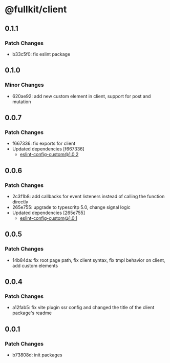 # @fullkit/client

## 0.1.1

### Patch Changes

- b33c5f0: fix eslint package

## 0.1.0

### Minor Changes

- 620ae92: add new custom element in client, support for post and mutation

## 0.0.7

### Patch Changes

- f667336: fix exports for client
- Updated dependencies [f667336]
  - eslint-config-custom@1.0.2

## 0.0.6

### Patch Changes

- 2c3f1b8: add callbacks for event listeners instead of calling the function directly
- 265e755: upgrade to typescritp 5.0, change signal logic
- Updated dependencies [265e755]
  - eslint-config-custom@1.0.1

## 0.0.5

### Patch Changes

- 14b84da: fix root page path, fix client syntax, fix tmpl behavior on client, add custom elements

## 0.0.4

### Patch Changes

- a12fab5: fix vite plugin ssr config and changed the title of the client package's readme

## 0.0.1

### Patch Changes

- b73808d: init packages
